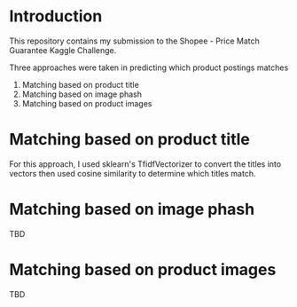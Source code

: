 # Introduction
This repository contains my submission to the Shopee - Price Match Guarantee Kaggle Challenge.

Three approaches were taken in predicting which product postings matches
1. Matching based on product title
2. Matching based on image phash
3. Matching based on product images

# Matching based on product title

For this approach, I used sklearn's TfidfVectorizer to convert the titles into vectors then used cosine similarity to determine which titles match.

# Matching based on image phash

TBD

# Matching based on product images

TBD
